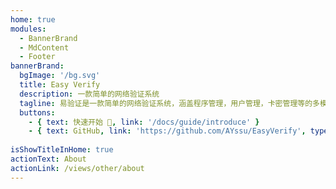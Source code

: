 ```yaml
---
home: true
modules:
  - BannerBrand
  - MdContent
  - Footer
bannerBrand:
  bgImage: '/bg.svg'
  title: Easy Verify
  description: 一款简单的网络验证系统
  tagline: 易验证是一款简单的网络验证系统，涵盖程序管理，用户管理，卡密管理等的多模块验证系统，系统由java开发后端让用户可定制化更方便快捷，前端使用vue作为基本框架，二次修改或修改主题以及添加功能都更为简单和快捷。
  buttons:
    - { text: 快速开始 🫱, link: '/docs/guide/introduce' }
    - { text: GitHub, link: 'https://github.com/AYssu/EasyVerify', type: 'plain' }
 
isShowTitleInHome: true
actionText: About
actionLink: /views/other/about
---
```

